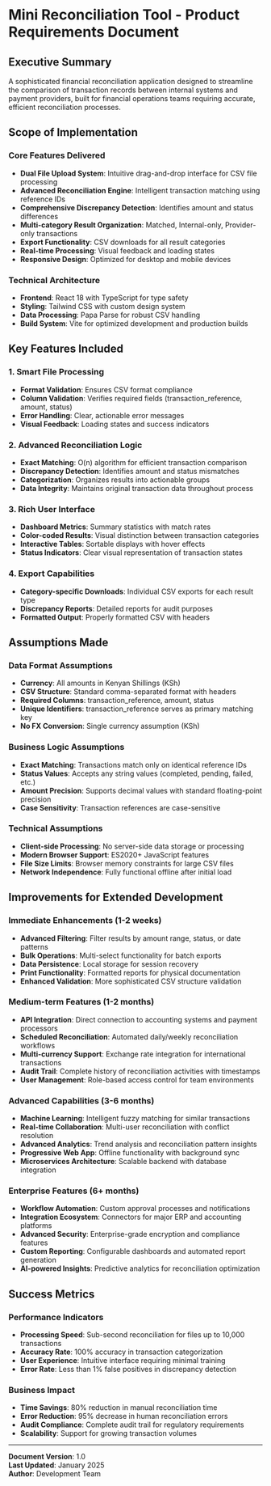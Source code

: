 # Mini Reconciliation Tool - Product Requirements Document

## Executive Summary
A sophisticated financial reconciliation application designed to streamline the comparison of transaction records between internal systems and payment providers, built for financial operations teams requiring accurate, efficient reconciliation processes.

## Scope of Implementation

### Core Features Delivered
- **Dual File Upload System**: Intuitive drag-and-drop interface for CSV file processing
- **Advanced Reconciliation Engine**: Intelligent transaction matching using reference IDs
- **Comprehensive Discrepancy Detection**: Identifies amount and status differences
- **Multi-category Result Organization**: Matched, Internal-only, Provider-only transactions
- **Export Functionality**: CSV downloads for all result categories
- **Real-time Processing**: Visual feedback and loading states
- **Responsive Design**: Optimized for desktop and mobile devices

### Technical Architecture
- **Frontend**: React 18 with TypeScript for type safety
- **Styling**: Tailwind CSS with custom design system
- **Data Processing**: Papa Parse for robust CSV handling
- **Build System**: Vite for optimized development and production builds

## Key Features Included

### 1. Smart File Processing
- **Format Validation**: Ensures CSV format compliance
- **Column Validation**: Verifies required fields (transaction_reference, amount, status)
- **Error Handling**: Clear, actionable error messages
- **Visual Feedback**: Loading states and success indicators

### 2. Advanced Reconciliation Logic
- **Exact Matching**: O(n) algorithm for efficient transaction comparison
- **Discrepancy Detection**: Identifies amount and status mismatches
- **Categorization**: Organizes results into actionable groups
- **Data Integrity**: Maintains original transaction data throughout process

### 3. Rich User Interface
- **Dashboard Metrics**: Summary statistics with match rates
- **Color-coded Results**: Visual distinction between transaction categories
- **Interactive Tables**: Sortable displays with hover effects
- **Status Indicators**: Clear visual representation of transaction states

### 4. Export Capabilities
- **Category-specific Downloads**: Individual CSV exports for each result type
- **Discrepancy Reports**: Detailed reports for audit purposes
- **Formatted Output**: Properly formatted CSV with headers

## Assumptions Made

### Data Format Assumptions
- **Currency**: All amounts in Kenyan Shillings (KSh)
- **CSV Structure**: Standard comma-separated format with headers
- **Required Columns**: transaction_reference, amount, status
- **Unique Identifiers**: transaction_reference serves as primary matching key
- **No FX Conversion**: Single currency assumption (KSh)

### Business Logic Assumptions
- **Exact Matching**: Transactions match only on identical reference IDs
- **Status Values**: Accepts any string values (completed, pending, failed, etc.)
- **Amount Precision**: Supports decimal values with standard floating-point precision
- **Case Sensitivity**: Transaction references are case-sensitive

### Technical Assumptions
- **Client-side Processing**: No server-side data storage or processing
- **Modern Browser Support**: ES2020+ JavaScript features
- **File Size Limits**: Browser memory constraints for large CSV files
- **Network Independence**: Fully functional offline after initial load

## Improvements for Extended Development

### Immediate Enhancements (1-2 weeks)
- **Advanced Filtering**: Filter results by amount range, status, or date patterns
- **Bulk Operations**: Multi-select functionality for batch exports
- **Data Persistence**: Local storage for session recovery
- **Print Functionality**: Formatted reports for physical documentation
- **Enhanced Validation**: More sophisticated CSV structure validation

### Medium-term Features (1-2 months)
- **API Integration**: Direct connection to accounting systems and payment processors
- **Scheduled Reconciliation**: Automated daily/weekly reconciliation workflows
- **Multi-currency Support**: Exchange rate integration for international transactions
- **Audit Trail**: Complete history of reconciliation activities with timestamps
- **User Management**: Role-based access control for team environments

### Advanced Capabilities (3-6 months)
- **Machine Learning**: Intelligent fuzzy matching for similar transactions
- **Real-time Collaboration**: Multi-user reconciliation with conflict resolution
- **Advanced Analytics**: Trend analysis and reconciliation pattern insights
- **Progressive Web App**: Offline functionality with background sync
- **Microservices Architecture**: Scalable backend with database integration

### Enterprise Features (6+ months)
- **Workflow Automation**: Custom approval processes and notifications
- **Integration Ecosystem**: Connectors for major ERP and accounting platforms
- **Advanced Security**: Enterprise-grade encryption and compliance features
- **Custom Reporting**: Configurable dashboards and automated report generation
- **AI-powered Insights**: Predictive analytics for reconciliation optimization

## Success Metrics

### Performance Indicators
- **Processing Speed**: Sub-second reconciliation for files up to 10,000 transactions
- **Accuracy Rate**: 100% accuracy in transaction categorization
- **User Experience**: Intuitive interface requiring minimal training
- **Error Rate**: Less than 1% false positives in discrepancy detection

### Business Impact
- **Time Savings**: 80% reduction in manual reconciliation time
- **Error Reduction**: 95% decrease in human reconciliation errors
- **Audit Compliance**: Complete audit trail for regulatory requirements
- **Scalability**: Support for growing transaction volumes

---

**Document Version**: 1.0  
**Last Updated**: January 2025  
**Author**: Development Team